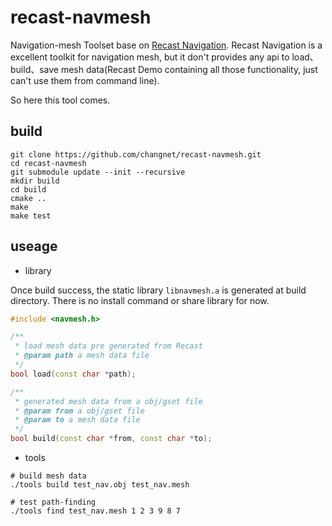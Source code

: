 # recast-navmesh
Navigation-mesh Toolset base on [Recast Navigation](https://github.com/recastnavigation/recastnavigation). Recast Navigation is a excellent toolkit for navigation mesh, but it don't provides any api to load、build、save mesh data(Recast Demo containing all those functionality, just can't use them from command line).

So here this tool comes.

## build
```shell
git clone https://github.com/changnet/recast-navmesh.git
cd recast-navmesh
git submodule update --init --recursive
mkdir build
cd build
cmake ..
make
make test
```



## useage

* library

Once build success, the static library `libnavmesh.a` is generated at build directory. There is no install command or share library for now.

```cpp
#include <navmesh.h>

/**
 * load mesh data pre generated from Recast
 * @param path a mesh data file
 */
bool load(const char *path);

/**
 * generated mesh data from a obj/gset file
 * @param from a obj/gset file
 * @param to a mesh data file
 */
bool build(const char *from, const char *to);
```

* tools

```shell
# build mesh data
./tools build test_nav.obj test_nav.mesh

# test path-finding
./tools find test_nav.mesh 1 2 3 9 8 7
```
